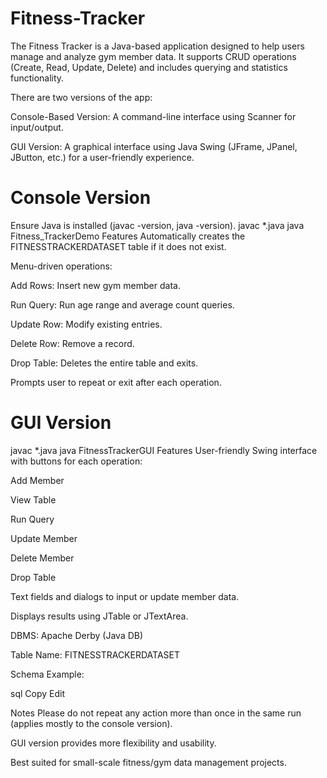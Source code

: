 # Fitness-Tracker
The Fitness Tracker is a Java-based application designed to help users manage and analyze gym member data. It supports CRUD operations (Create, Read, Update, Delete) and includes querying and statistics functionality.

There are two versions of the app:

Console-Based Version: A command-line interface using Scanner for input/output.

GUI Version: A graphical interface using Java Swing (JFrame, JPanel, JButton, etc.) for a user-friendly experience.
# Console Version
Ensure Java is installed (javac -version, java -version).
javac *.java
java Fitness_TrackerDemo
Features
Automatically creates the FITNESSTRACKERDATASET table if it does not exist.

Menu-driven operations:

Add Rows: Insert new gym member data.

Run Query: Run age range and average count queries.

Update Row: Modify existing entries.

Delete Row: Remove a record.

Drop Table: Deletes the entire table and exits.

Prompts user to repeat or exit after each operation.
# GUI Version
javac *.java
java FitnessTrackerGUI
Features
User-friendly Swing interface with buttons for each operation:

Add Member

View Table

Run Query

Update Member

Delete Member

Drop Table

Text fields and dialogs to input or update member data.

Displays results using JTable or JTextArea.

DBMS: Apache Derby (Java DB)

Table Name: FITNESSTRACKERDATASET

Schema Example:

sql
Copy
Edit

Notes
Please do not repeat any action more than once in the same run (applies mostly to the console version).

GUI version provides more flexibility and usability.

Best suited for small-scale fitness/gym data management projects.
